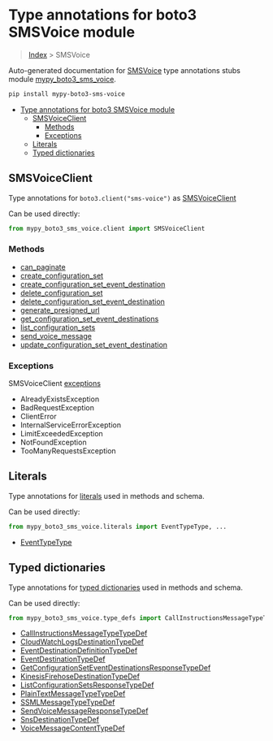 # Type annotations for boto3 SMSVoice module

> [Index](..) > SMSVoice

Auto-generated documentation for
[SMSVoice](https://boto3.amazonaws.com/v1/documentation/api/1.17.71/reference/services/sms-voice.html#SMSVoice)
type annotations stubs module
[mypy_boto3_sms_voice](https://pypi.org/project/mypy-boto3-sms-voice/).

```bash
pip install mypy-boto3-sms-voice
```

- [Type annotations for boto3 SMSVoice module](#type-annotations-for-boto3-smsvoice-module)
  - [SMSVoiceClient](#smsvoiceclient)
    - [Methods](#methods)
    - [Exceptions](#exceptions)
  - [Literals](#literals)
  - [Typed dictionaries](#typed-dictionaries)

## SMSVoiceClient

Type annotations for `boto3.client("sms-voice")` as
[SMSVoiceClient](./client.md)

Can be used directly:

```python
from mypy_boto3_sms_voice.client import SMSVoiceClient
```

### Methods

- [can_paginate](./client.md#can_paginate)
- [create_configuration_set](./client.md#create_configuration_set)
- [create_configuration_set_event_destination](./client.md#create_configuration_set_event_destination)
- [delete_configuration_set](./client.md#delete_configuration_set)
- [delete_configuration_set_event_destination](./client.md#delete_configuration_set_event_destination)
- [generate_presigned_url](./client.md#generate_presigned_url)
- [get_configuration_set_event_destinations](./client.md#get_configuration_set_event_destinations)
- [list_configuration_sets](./client.md#list_configuration_sets)
- [send_voice_message](./client.md#send_voice_message)
- [update_configuration_set_event_destination](./client.md#update_configuration_set_event_destination)

### Exceptions

SMSVoiceClient [exceptions](./client.md#exceptions)

- AlreadyExistsException
- BadRequestException
- ClientError
- InternalServiceErrorException
- LimitExceededException
- NotFoundException
- TooManyRequestsException

## Literals

Type annotations for [literals](./literals.md) used in methods and schema.

Can be used directly:

```python
from mypy_boto3_sms_voice.literals import EventTypeType, ...
```

- [EventTypeType](./literals.md#eventtypetype)

## Typed dictionaries

Type annotations for [typed dictionaries](./type_defs.md) used in methods and
schema.

Can be used directly:

```python
from mypy_boto3_sms_voice.type_defs import CallInstructionsMessageTypeTypeDef, ...
```

- [CallInstructionsMessageTypeTypeDef](./type_defs.md#callinstructionsmessagetypetypedef)
- [CloudWatchLogsDestinationTypeDef](./type_defs.md#cloudwatchlogsdestinationtypedef)
- [EventDestinationDefinitionTypeDef](./type_defs.md#eventdestinationdefinitiontypedef)
- [EventDestinationTypeDef](./type_defs.md#eventdestinationtypedef)
- [GetConfigurationSetEventDestinationsResponseTypeDef](./type_defs.md#getconfigurationseteventdestinationsresponsetypedef)
- [KinesisFirehoseDestinationTypeDef](./type_defs.md#kinesisfirehosedestinationtypedef)
- [ListConfigurationSetsResponseTypeDef](./type_defs.md#listconfigurationsetsresponsetypedef)
- [PlainTextMessageTypeTypeDef](./type_defs.md#plaintextmessagetypetypedef)
- [SSMLMessageTypeTypeDef](./type_defs.md#ssmlmessagetypetypedef)
- [SendVoiceMessageResponseTypeDef](./type_defs.md#sendvoicemessageresponsetypedef)
- [SnsDestinationTypeDef](./type_defs.md#snsdestinationtypedef)
- [VoiceMessageContentTypeDef](./type_defs.md#voicemessagecontenttypedef)
